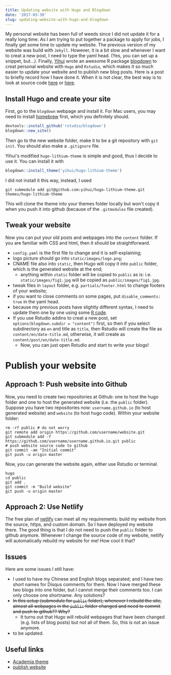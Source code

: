 ```yaml
---
title: Updating website with Hugo and Blogdown
date: '2017-03-30'
slug: updating-website-with-hugo-and-blogdown
---
```


My personal website has been full of weeds since I did not update it for a really long time. As I am trying to put together a package to apply for jobs, I finally get some time to update my website. The previous version of my website was build with `Jekyll`. However, it is a bit slow and whenever I want to creat a new post, I need to type the yaml head. (Yes, you can set up a snippet, but...). Finally, [Yihui](https://yihui.name) wrote an awesome R package [blogdown](https://github.com/rstudio/blogdown) to creat personal website with `Hugo` and `Rstudio`, which makes it so much easier to update your website and to publish new blog posts. Here is a post to briefly record how I have done it. When it is not clear, the best way is to look at source code [here](https://github.com/rbind/yihui.name) or [here](https://github.com/daijiang/website_hugo_source).

## Install Hugo and create your site

First, go to the `blogdown` webpage and install it. For Mac users, you may need to install [homebrew](https://brew.sh) first, which you definitely should.

```r
devtools::install_github('rstudio/blogdown')
blogdown::new_site()
```

Then go to the new website folder, make it to be a git repository with `git init`. You should also make a `.gitignore` file.

Yihui's modified `hugo-lithium-theme` is simple and good, thus I decide to use it. You can install it with

```r
blogdown::install_theme('yihui/hugo-lithium-theme')
```

I did not install it this way, instead, I used 

```
git submodule add git@github.com:yihui/hugo-lithium-theme.git themes/hugo-lithium-theme
```

This will clone the theme into your themes folder locally but won't copy it when you push it into github (because of the `.gitmodules` file created).

## Tweak your website

Now you can put your old posts and webpages into the `content` folder. If you are familiar with CSS and html, then it should be straightforward. 

- `config.yaml` is the first file to change and it is self-explaining;
- logo picture should go into `static/images/logo.png`;
- CNAME file also into `static`, then Hugo will copy it into `public` folder, which is the generated website at the end;
  + anything within `static` folder will be copied to `public` as is: i.e. `static/images/fig1.jpg` will be copied as `public/images/fig1.jpg`.
- tweak files in `layout` folder, e.g. `partials/footer.html` to change footers of your website;
- if you want to close comments on some pages, put `disable_comments: true` in the yaml head.
- because my previous posts have slightly different syntax, I need to update them one by one using some [R code](https://github.com/daijiang/website_hugo_source/blob/master/R/clean_blogs.R).
- If you use Rstudio addins to creat a new post, set `options(blogdown.subdir = "content")` first, so then if you select subdirectory as `en` and title as `title`, then Rstudio will create the file as `content/en/date-title.md`, otherwise, it will create as `content/post/en/date-title.md`.
    + Now, you can just open Rstudio and start to write your blogs!


# Publish your website

## Approach 1: Push website into Github

Now, you need to create two repositories at Github: one to host the hugo folder and one to host the generated website (i.e. the `public` folder). Suppose you have two repositories now: `username.github.io` (to host generated website) and `website` (to host hugo code). Within your website folder:

```
rm -rf public # do not worry
git remote add origin https://github.com/username/website.git
git submodule add -f https://github.com/username/username.github.io.git public
# push website source code to github
git commit -am "Initial commit"
git push -u origin master
```

Now, you can generate the website again, either use Rstudio or terminal.

```
hugo
cd public
git add .
git commit -m "Build website"
git push -u origin master
```

## Approach 2: Use Netlify

The free plan of [netlify](www.netlify.com) can meet all my requirements: build my website from the source, https, and custom domain. So I have deployed my website there. The good thing is that I do not need to push the `public` folder to github anymore. Whenever I change the source code of my website, netlify will automatically rebuild my website for me! How cool it that?

## Issues

Here are some issues I still have:

- I used to have my Chinese and English blogs separated; and I have two short names for Disqus comments for them. Now I have merged these two blogs into one folder, but I cannot merge their comments too. I can only choose one shortname. Any solutions?
- ~~In this setup (submodule for `public` folder), whenever I rebuild the site, almost all webpages in the `public` folder changed and need to commit and push to github?? Why?~~
  + It turns out that Hugo will rebuild webpages that have been changed (e.g. lists of blog posts) but not all of them. So, this is not an issue anymore.
- to be updated.

## Useful links

- [Academia theme](https://georgecushen.com/create-your-website-with-hugo/)
- [publish website](https://nbari.com/post/hugo-hosting/)
